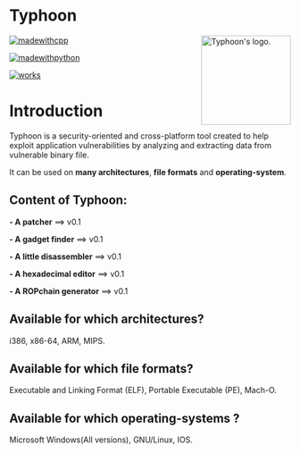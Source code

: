# Typhoon

<img src="http://image.noelshack.com/fichiers/2018/50/1/1544456374-tornado-2.png" align="right" title="Typhoon's logo." height="160px" width="160px"/>

[![madewithcpp](https://forthebadge.com/images/badges/made-with-c-plus-plus.svg)]()

[![madewithpython](https://forthebadge.com/images/badges/made-with-python.svg)]()

[![works](https://forthebadge.com/images/badges/60-percent-of-the-time-works-every-time.svg)]()

# Introduction

Typhoon is a security-oriented and cross-platform tool created to help exploit application vulnerabilities by analyzing and extracting data from vulnerable binary file.

It can be used on **many architectures**, **file formats** and **operating-system**.

## Content of Typhoon: 

**- A patcher** ==> v0.1

**- A gadget finder** ==> v0.1

**- A little disassembler** ==> v0.1

**- A hexadecimal editor** ==> v0.1

**- A ROPchain generator** ==> v0.1

## Available for which architectures?

i386, x86-64, ARM, MIPS.

## Available for which file formats?

Executable and Linking Format (ELF), Portable Executable (PE), Mach-O.

## Available for which operating-systems ?

Microsoft Windows(All versions), GNU/Linux, IOS.
